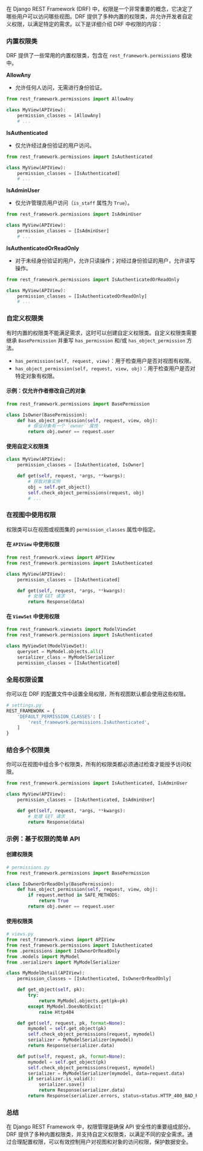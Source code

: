 在 Django REST Framework (DRF) 中，权限是一个非常重要的概念，它决定了哪些用户可以访问哪些视图。DRF 提供了多种内置的权限类，并允许开发者自定义权限，以满足特定的需求。以下是详细介绍 DRF 中权限的内容：

### 内置权限类

DRF 提供了一些常用的内置权限类，包含在 `rest_framework.permissions` 模块中。

**AllowAny**
   
   - 允许任何人访问，无需进行身份验证。
  
   ```python
   from rest_framework.permissions import AllowAny

   class MyView(APIView):
       permission_classes = [AllowAny]
       # ...
   ```

**IsAuthenticated**
   
   - 仅允许经过身份验证的用户访问。
   
   ```python
   from rest_framework.permissions import IsAuthenticated

   class MyView(APIView):
       permission_classes = [IsAuthenticated]
       # ...
   ```

**IsAdminUser**
   
   - 仅允许管理员用户访问（`is_staff` 属性为 `True`）。
   
   ```python
   from rest_framework.permissions import IsAdminUser

   class MyView(APIView):
       permission_classes = [IsAdminUser]
       # ...
   ```

**IsAuthenticatedOrReadOnly**
   
   - 对于未经身份验证的用户，允许只读操作；对经过身份验证的用户，允许读写操作。
   
   ```python
   from rest_framework.permissions import IsAuthenticatedOrReadOnly

   class MyView(APIView):
       permission_classes = [IsAuthenticatedOrReadOnly]
       # ...
   ```

### 自定义权限类

有时内置的权限类不能满足需求，这时可以创建自定义权限类。自定义权限类需要继承 `BasePermission` 并重写 `has_permission` 和/或 `has_object_permission` 方法。

- `has_permission(self, request, view)`：用于检查用户是否对视图有权限。
- `has_object_permission(self, request, view, obj)`：用于检查用户是否对特定对象有权限。

#### 示例：仅允许作者修改自己的对象

```python
from rest_framework.permissions import BasePermission

class IsOwner(BasePermission):
    def has_object_permission(self, request, view, obj):
        # 假设对象有一个 `owner` 属性
        return obj.owner == request.user
```

#### 使用自定义权限类

```python
class MyView(APIView):
    permission_classes = [IsAuthenticated, IsOwner]

    def get(self, request, *args, **kwargs):
        # 获取对象实例
        obj = self.get_object()
        self.check_object_permissions(request, obj)
        # ...
```

### 在视图中使用权限

权限类可以在视图或视图集的 `permission_classes` 属性中指定。

#### 在 `APIView` 中使用权限

```python
from rest_framework.views import APIView
from rest_framework.permissions import IsAuthenticated

class MyView(APIView):
    permission_classes = [IsAuthenticated]

    def get(self, request, *args, **kwargs):
        # 处理 GET 请求
        return Response(data)
```

#### 在 `ViewSet` 中使用权限

```python
from rest_framework.viewsets import ModelViewSet
from rest_framework.permissions import IsAuthenticated

class MyViewSet(ModelViewSet):
    queryset = MyModel.objects.all()
    serializer_class = MyModelSerializer
    permission_classes = [IsAuthenticated]
```

### 全局权限设置

你可以在 DRF 的配置文件中设置全局权限，所有视图默认都会使用这些权限。

```python
# settings.py
REST_FRAMEWORK = {
    'DEFAULT_PERMISSION_CLASSES': [
        'rest_framework.permissions.IsAuthenticated',
    ]
}
```

### 结合多个权限类

你可以在视图中组合多个权限类，所有的权限类都必须通过检查才能授予访问权限。

```python
from rest_framework.permissions import IsAuthenticated, IsAdminUser

class MyView(APIView):
    permission_classes = [IsAuthenticated, IsAdminUser]

    def get(self, request, *args, **kwargs):
        # 处理 GET 请求
        return Response(data)
```

### 示例：基于权限的简单 API

#### 创建权限类

```python
# permissions.py
from rest_framework.permissions import BasePermission

class IsOwnerOrReadOnly(BasePermission):
    def has_object_permission(self, request, view, obj):
        if request.method in SAFE_METHODS:
            return True
        return obj.owner == request.user
```

#### 使用权限类

```python
# views.py
from rest_framework.views import APIView
from rest_framework.permissions import IsAuthenticated
from .permissions import IsOwnerOrReadOnly
from .models import MyModel
from .serializers import MyModelSerializer

class MyModelDetail(APIView):
    permission_classes = [IsAuthenticated, IsOwnerOrReadOnly]

    def get_object(self, pk):
        try:
            return MyModel.objects.get(pk=pk)
        except MyModel.DoesNotExist:
            raise Http404

    def get(self, request, pk, format=None):
        mymodel = self.get_object(pk)
        self.check_object_permissions(request, mymodel)
        serializer = MyModelSerializer(mymodel)
        return Response(serializer.data)

    def put(self, request, pk, format=None):
        mymodel = self.get_object(pk)
        self.check_object_permissions(request, mymodel)
        serializer = MyModelSerializer(mymodel, data=request.data)
        if serializer.is_valid():
            serializer.save()
            return Response(serializer.data)
        return Response(serializer.errors, status=status.HTTP_400_BAD_REQUEST)
```

### 总结

在 Django REST Framework 中，权限管理是确保 API 安全性的重要组成部分。DRF 提供了多种内置权限类，并支持自定义权限类，以满足不同的安全需求。通过合理配置权限，可以有效控制用户对视图和对象的访问权限，保护数据安全。